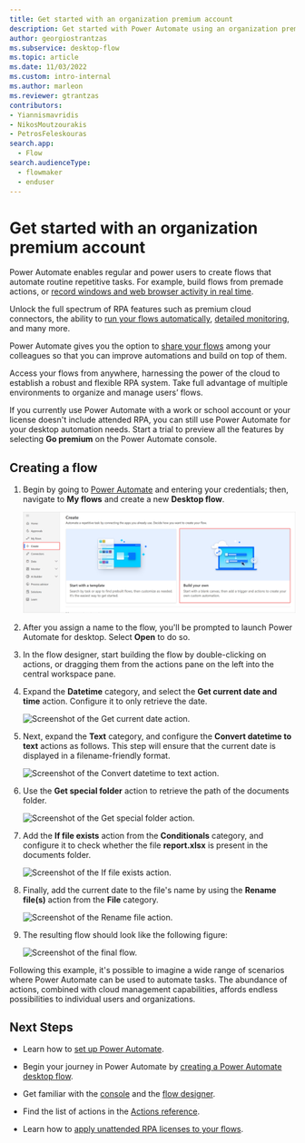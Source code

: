 ```yaml
---
title: Get started with an organization premium account
description: Get started with Power Automate using an organization premium account.
author: georgiostrantzas
ms.subservice: desktop-flow
ms.topic: article
ms.date: 11/03/2022
ms.custom: intro-internal
ms.author: marleon
ms.reviewer: gtrantzas
contributors:
- Yiannismavridis
- NikosMoutzourakis
- PetrosFeleskouras
search.app: 
  - Flow
search.audienceType:
  - flowmaker
  - enduser
---
```


# Get started with an organization premium account

Power Automate enables regular and power users to create flows that automate routine repetitive tasks. For example, build flows from premade actions, or [record windows and web browser activity in real time](recording-flow.md).

Unlock the full spectrum of RPA features such as premium cloud connectors, the ability to [run your flows automatically](trigger-desktop-flows.md), [detailed monitoring](monitor-desktop-flow-runs.md), and many more.

Power Automate gives you the option to [share your flows](manage.md#share-desktop-flows) among your colleagues so that you can improve automations and build on top of them.

Access your flows from anywhere, harnessing the power of the cloud to establish a robust and flexible RPA system. Take full advantage of multiple environments to organize and manage users’ flows.

If you currently use Power Automate with a work or school account or your license doesn't include attended RPA, you can still use Power Automate for your desktop automation needs. Start a trial to preview all the features by selecting **Go premium** on the Power Automate console.

## Creating a flow

1. Begin by going to [Power Automate](https://make.powerautomate.com) and entering your credentials; then, navigate to **My flows** and create a new **Desktop flow**.

    ![Screenshot of the option to create a new desktop flow through the portal.](media\getting-started-org\create-new-desktop-flow.png)

1. After you assign a name to the flow, you'll be prompted to launch Power Automate for desktop. Select **Open** to do so.

1. In the flow designer, start building the flow by double-clicking on actions, or dragging them from the actions pane on the left into the central workspace pane.

1. Expand the **Datetime** category, and select the **Get current date and time** action. Configure it to only retrieve the date.

    ![Screenshot of the Get current date action.](media\getting-started-org\get-current-date.png)

1. Next, expand the **Text** category, and configure the **Convert datetime to text** actions as follows. This step will ensure that the current date is displayed in a filename-friendly format.

    ![Screenshot of the Convert datetime to text action.](media\getting-started-org\convert-datetime-to-text.png)

1. Use the **Get special folder** action to retrieve the path of the documents folder.

    ![Screenshot of the Get special folder action.](media\getting-started-org\get-special-folder.png)

1. Add the **If file exists** action from the **Conditionals** category, and configure it to check whether the file **report.xlsx** is present in the documents folder.

    ![Screenshot of the If file exists action.](media\getting-started-org\if-report-exists.png)

1. Finally, add the current date to the file's name by using the **Rename file(s)** action from the **File** category.

    ![Screenshot of the Rename file action.](media\getting-started-org\rename-report.png)

1. The resulting flow should look like the following figure:

    ![Screenshot of the final flow.](media\getting-started-org\finished-flow.png)

Following this example, it's possible to imagine a wide range of scenarios where Power Automate can be used to automate tasks. The abundance of actions, combined with cloud management capabilities, affords endless possibilities to individual users and organizations.

## Next Steps

- Learn how to [set up Power Automate](setup.md).

- Begin your journey in Power Automate by [creating a Power Automate desktop flow](create-flow.md).

- Get familiar with the [console](console.md) and the [flow designer](flow-designer.md).

- Find the list of actions in the [Actions reference](actions-reference.md).

- Learn how to [apply unattended RPA licenses to your flows](../organization-q-and-a.md#power-automate-rpa-license).

